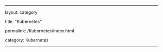 ---

layout: category 

title: "Kubernetes" 

permalink:  /Kubernetes/index.html

category: Kubernetes 

---
